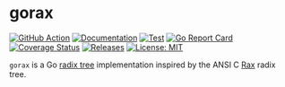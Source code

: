 # gorax

[![GitHub Action](https://img.shields.io/badge/GitHub-Action-blue)](https://github.com/features/actions)
[![Documentation](https://img.shields.io/badge/godoc-reference-5272B4.svg)](https://pkg.go.dev/github.com/snorwin/gorax)
[![Test](https://img.shields.io/github/workflow/status/snorwin/gorax/Test?label=tests&logo=github)](https://github.com/snorwin/gorax/actions)
[![Go Report Card](https://goreportcard.com/badge/github.com/snorwin/gorax)](https://goreportcard.com/report/github.com/snorwin/gorax)
[![Coverage Status](https://coveralls.io/repos/github/snorwin/gorax/badge.svg?branch=main)](https://coveralls.io/github/snorwin/gorax?branch=main)
[![Releases](https://img.shields.io/github/v/release/snorwin/gorax)](https://github.com/snorwin/gorax/releases)
[![License: MIT](https://img.shields.io/badge/License-MIT-yellow.svg)](https://opensource.org/licenses/MIT)

`gorax` is a Go [radix tree](https://en.wikipedia.org/wiki/Radix_tree) implementation inspired by the ANSI C [Rax](https://github.com/antirez/rax) radix tree.

